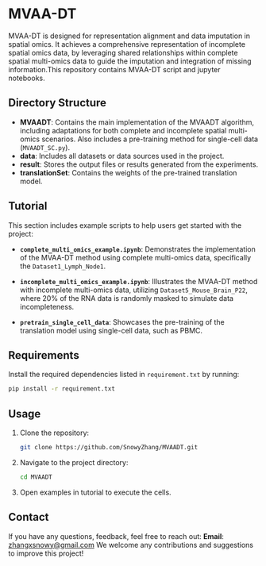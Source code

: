 # MVAA-DT
MVAA-DT is designed for representation alignment and data imputation in spatial omics. It achieves a comprehensive representation of incomplete spatial omics data, by leveraging shared relationships within complete spatial multi-omics data to guide the imputation and integration of missing information.This repository contains MVAA-DT script and jupyter notebooks. 

## Directory Structure
- **MVAADT**: Contains the main implementation of the MVAADT algorithm, including adaptations for both complete and incomplete spatial multi-omics scenarios. Also includes a pre-training method for single-cell data (`MVAADT_SC.py`).
- **data**: Includes all datasets or data sources used in the project.
- **result**: Stores the output files or results generated from the experiments.
- **translationSet**: Contains the weights of the pre-trained translation model.
<!-- - **tutorial**: Provides example scripts to help users get started with the project. The `complete_multi_omics_example.ipynb` notebook demonstrates the implementation of the MVAA-DT method using complete multi-omics data, specifically with the dataset `Dataset1_Lymph_Node1`. The `incomplete_multi_omics_example.ipynb` notebook provides an example of implementing the MVAA-DT method with incomplete multi-omics data, using the dataset `Dataset5_Mouse_Brain_P22`, where 20% of the RNA data is randomly masked to simulate data incompleteness. Additionally, `pretrain_single_cell_data` demonstrates the pre-training of the translation model using single-cell data (e.g., PBMC). -->

## Tutorial

This section includes example scripts to help users get started with the project:

- **`complete_multi_omics_example.ipynb`**: Demonstrates the implementation of the MVAA-DT method using complete multi-omics data, specifically the `Dataset1_Lymph_Node1`.

- **`incomplete_multi_omics_example.ipynb`**: Illustrates the MVAA-DT method with incomplete multi-omics data, utilizing `Dataset5_Mouse_Brain_P22`, where 20% of the RNA data is randomly masked to simulate data incompleteness.

- **`pretrain_single_cell_data`**: Showcases the pre-training of the translation model using single-cell data, such as PBMC.



## Requirements
Install the required dependencies listed in `requirement.txt` by running:

```bash
pip install -r requirement.txt
```

## Usage
1. Clone the repository:

   ```bash
   git clone https://github.com/SnowyZhang/MVAADT.git
   ```
2. Navigate to the project directory:

   ```bash
   cd MVAADT
   ```
3. Open examples in tutorial to execute the cells.

## Contact
If you have any questions, feedback, feel free to reach out:
**Email**: [zhangxsnowy@gmail.com](mailto:zhangxsnowy@gmail.com)
We welcome any contributions and suggestions to improve this project!




